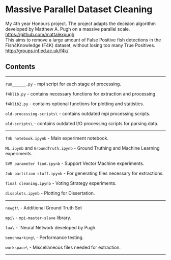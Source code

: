 # Massive Parallel Dataset Cleaning

My 4th year Honours project. 
The project adapts the decision algorithm developed by Matthew A. Pugh on a massive parallel scale.  
https://github.com/mattalexpugh  
This aims to remove a large amount of False Positive fish detections in the Fish4Knowledge (F4K) dataset, without losing too many True Positives.  
http://groups.inf.ed.ac.uk/f4k/  

## Contents

---

`run______.py` - mpi script for each stage of processing.

`f4klib.py` - contains necessary functions for extraction and processing.

`f4klib2.py` - contains optional functions for plotting and statistics.

`old-processing-scripts\` - contains outdated mpi processing scripts.

`old-scripts\` - contains outdated I/O processing scripts for parsing data.

---

`f4k notebook.ipynb` - Main experiment notebook.

`ML.ipynb` and `GroundTruth.ipynb` - Ground Truthing and Machine Learning experiments.

`SVM parameter find.ipynb` - Support Vector Machine experiments.

`Job partition stuff.ipynb` - For generating files necessary for extractions.

`final cleaning.ipynb` - Voting Strategy experiments.

`dissplots.ipynb` - Plotting for Dissertation.

---

`newgt\` - Additional Ground Truth Set

`mpi\` - `mpi-master-slave` library.

`lua\` - `Neural Network developed by Pugh.

`benchmarking\` - Performance testing. 

`workspace\` - Miscellaneous files needed for extraction.

---

